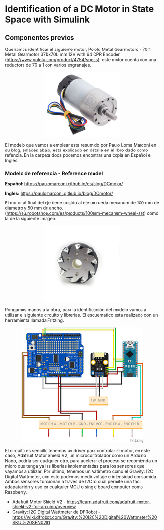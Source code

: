# Identification of a DC Motor in State Space with Simulink

## Componentes previos

Queriamos identificar el siguiente motor, Pololu Metal Gearmotors - 70:1 Metal Gearmotor 37Dx70L mm 12V with 64 CPR Encoder (https://www.pololu.com/product/4754/specs), este motor cuenta con una reductora de 70 a 1 con varios engranajes.

<p align="center">
<img src='img/motor.jpg' width='250'>
</p>

El modelo que vamos a emplear esta resumido por Paulo Loma Marconi en su blog, enlaces abajo, esta explicado en detalle en el libro dado como refencia. En la carpeta docs podemos encontrar una copia en Español e Inglés.
### Modelo de referencia - Reference model
**Español:**
https://paulomarconi.github.io/es/blog/DCmotor/

**Ingles:**
https://paulomarconi.github.io/blog/DCmotor/

El motor al final del eje tiene cogido al eje un rueda mecanum de 100 mm de diametro y 50 mm de ancho. (https://eu.robotshop.com/es/products/100mm-mecanum-wheel-set) como la de la siguiente imagen.

<p align="center">
<img src='img/100mm-mecanum-wheel-set_1_600x.webp' width='250'>
</p>

Pongamos manos a la obra, para la identificación del modelo vamos a utilizar el siguiente circuito y librerias. El esquematico esta realizado con un herramienta llamada Fritzing.

<p align="center">
<img src='img/Sketch_bb.png' width='400'>
</p>

El circuito es sencillo tenemos un driver para controlar el motor, en este caso, Adafruit Motor Shield V2, un microcontrolador como un Arduino Nano, podría ser cualquier otro, para acelerar el proceso se recomienda un micro que tenga ya las liberias implementadas para los sensores que vayamos a utilizar. Por último, tenemos un Vatímetro como el Gravity: I2C Digital Wattmeter, con este podemos medir voltaje e intensidad consumida. Ambos sensores funcionan a través de I2C lo cual permite una fácil adapatación y uso en cualquier MCU o single board computer como Raspberry.

- Adafruit Motor Shield V2 - https://learn.adafruit.com/adafruit-motor-shield-v2-for-arduino/overview
- Gravity: I2C Digital Wattmeter de DFRobot - https://wiki.dfrobot.com/Gravity:%20I2C%20Digital%20Wattmeter%20SKU:%20SEN0291